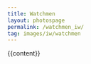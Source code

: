 ```yaml
---
title: Watchmen
layout: photospage
permalink: /watchmen_iw/
tag: images/iw/watchmen
---
```


{{content}}
